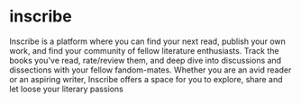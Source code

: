 # inscribe
Inscribe is a platform where you can find your next read, publish your own work, and find your community of fellow literature enthusiasts.
Track the books you've read, rate/review them, and deep dive into discussions and dissections with your fellow fandom-mates. Whether you are an avid reader or an aspiring writer, Inscribe offers a space for you to explore, share and let loose your literary passions
